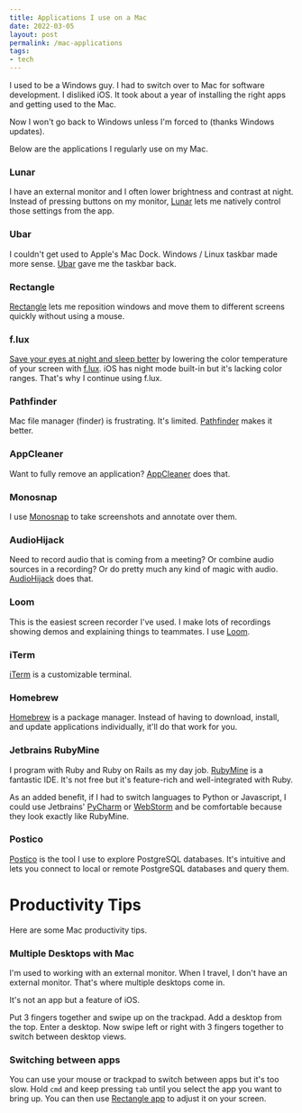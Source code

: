 ```yaml
---
title: Applications I use on a Mac
date: 2022-03-05
layout: post
permalink: /mac-applications
tags:
- tech
---
```


I used to be a Windows guy. I had to switch over to Mac for software development. I disliked iOS. It took about a year of installing the right apps and getting used to the Mac.

Now I won't go back to Windows unless I'm forced to (thanks Windows updates).

Below are the applications I regularly use on my Mac.

### Lunar

I have an external monitor and I often lower brightness and contrast at night. Instead of pressing buttons on my monitor, [Lunar](https://lunar.fyi/) lets me natively control those settings from the app.

### Ubar

I couldn't get used to Apple's Mac Dock. Windows / Linux taskbar made more sense. [Ubar](https://brawersoftware.com/products/ubar) gave me the taskbar back.

### Rectangle

[Rectangle](https://rectangleapp.com/) lets me reposition windows and move them to different screens quickly without using a mouse.

### f.lux

[Save your eyes at night and sleep better](https://www.nikitakazakov.com/why-you-sleep-poorly-after-bright-screens-at-night/) by lowering the color temperature of your screen with [f.lux](https://justgetflux.com/). iOS has night mode built-in but it's lacking color ranges. That's why I continue using f.lux.

### Pathfinder

Mac file manager (finder) is frustrating. It's limited. [Pathfinder](https://www.cocoatech.io/) makes it better.

### AppCleaner
Want to fully remove an application? [AppCleaner](https://freemacsoft.net/appcleaner/) does that.

### Monosnap
I use [Monosnap](https://monosnap.com/) to take screenshots and annotate over them.

### AudioHijack
Need to record audio that is coming from a meeting? Or combine audio sources in a recording? Or do pretty much any kind of magic with audio. [AudioHijack](https://rogueamoeba.com/audiohijack/) does that.

### Loom
This is the easiest screen recorder I've used. I make lots of recordings showing demos and explaining things to teammates. I use [Loom](https://www.loom.com).

### iTerm

[iTerm](https://iterm2.com/) is a customizable terminal.

### Homebrew

[Homebrew](https://brew.sh/) is a package manager. Instead of having to download, install, and update applications individually, it'll do that work for you.

### Jetbrains RubyMine

I program with Ruby and Ruby on Rails as my day job. [RubyMine](https://www.jetbrains.com/ruby/) is a fantastic IDE. It's not free but it's feature-rich and well-integrated with Ruby.

As an added benefit, if I had to switch languages to Python or Javascript, I could use Jetbrains' [PyCharm](https://www.jetbrains.com/pycharm/) or [WebStorm](https://www.jetbrains.com/webstorm/) and be comfortable because they look exactly like RubyMine.

### Postico

[Postico](https://eggerapps.at/postico/) is the tool I use to explore PostgreSQL databases. It's intuitive and lets you connect to local or remote PostgreSQL databases and query them.

# Productivity Tips

Here are some Mac productivity tips.

### Multiple Desktops with Mac

I'm used to working with an external monitor. When I travel, I don't have an external monitor. That's where multiple desktops come in.

It's not an app but a feature of iOS.

Put 3 fingers together and swipe up on the trackpad. Add a desktop from the top. Enter a desktop. Now swipe left or right with 3 fingers together to switch between desktop views.

### Switching between apps
You can use your mouse or trackpad to switch between apps but it's too slow. Hold `cmd` and keep pressing `tab` until you select the app you want to bring up. You can then use [Rectangle app](https://rectangleapp.com) to adjust it on your screen.